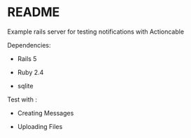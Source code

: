 # README

Example rails server for testing notifications with Actioncable

Dependencies:

* Rails 5

* Ruby 2.4

* sqlite


Test with :

* Creating Messages

* Uploading Files